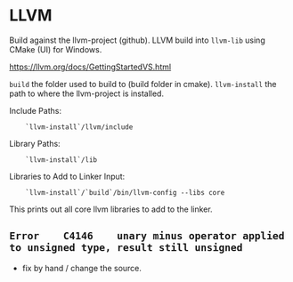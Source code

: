 # LLVM

Build against the llvm-project (github). 
LLVM build into `llvm-lib` using CMake (UI) for Windows.

https://llvm.org/docs/GettingStartedVS.html

`build` the folder used to build to (build folder in cmake).
`llvm-install` the path to where the llvm-project is installed.

Include Paths:
```
    `llvm-install`/llvm/include
```

Library Paths:
```
    `llvm-install`/lib
```

Libraries to Add to Linker Input:
```
    `llvm-install`/`build`/bin/llvm-config --libs core
```

This prints out all core llvm libraries to add to the linker.

## `Error    C4146    unary minus operator applied to unsigned type, result still unsigned`

* fix by hand / change the source.
